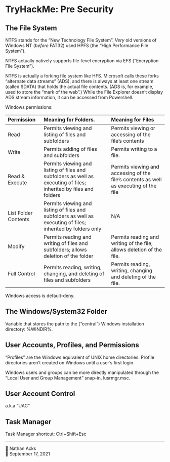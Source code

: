 # TryHackMe: Pre Security

## The File System

NTFS stands for the “New Technology File System”. *Very* old versions of Windows NT (*before* FAT32) used HPFS (the “High Performance File System”).

NTFS actually natively supports file-level encryption via EFS (“Encryption File System”).

NTFS is actually a forking file system like HFS. Microsoft calls these forks “alternate data streams” (ADS), and there is always at least one stream (called $DATA) that holds the actual file contents. (ADS is, for example, used to store the “mark of the web”.) While the File Explorer doesn’t display ADS stream information, it can be accessed from Powershell.

Windows permissions:

| Permission           | Meaning for Folders.                                                                                              | Meaning for Files                                                                     |
|:-------------------- |:----------------------------------------------------------------------------------------------------------------- |:------------------------------------------------------------------------------------- |
| Read                 | Permits viewing and listing of files and subfolders                                                                | Permits viewing or accessing of the file’s contents                                  |
| Write                | Permits adding of files and subfolders                                                                            | Permits writing to a file.                                                            |
| Read & Execute       | Permits viewing and listing of files and subfolders as well as executing of files; inherited by files and folders | Permits viewing and accessing of the file’s contents as well as executing of the file |
| List Folder Contents | Permits viewing and listing of files and subfolders as well as executing of files; inherited by folders only      | N/A                                                                                   |
| Modify               | Permits reading and writing of files and subfolders; allows deletion of the folder                                | Permits reading and writing of the file; allows deletion of the file.                 |
| Full Control         | Permits reading, writing, changing, and deleting of files and subfolders                                          | Permits reading, writing, changing and deleting of the file.                          |

Windows access is default-deny.

## The Windows/System32 Folder

Variable that stores the path to the (“central”) Windows installation directory: %WINDIR%.

## User Accounts, Profiles, and Permissions

“Profiles” are the Windows equivalent of UNIX home directories. Profile directories aren’t created on Windows until a user’s first login.

Windows users and groups can be more directly manipulated through the “Local User and Group Management” snap-in, lusrmgr.msc.

## User Account Control

a.k.a ”UAC”

## Task Manager

Task Manager shortcut: Ctrl+Shift+Esc

- - - -

<span aria-hidden="true">👤</span> Nathan Acks  
<span aria-hidden="true">📅</span> September 17, 2021
